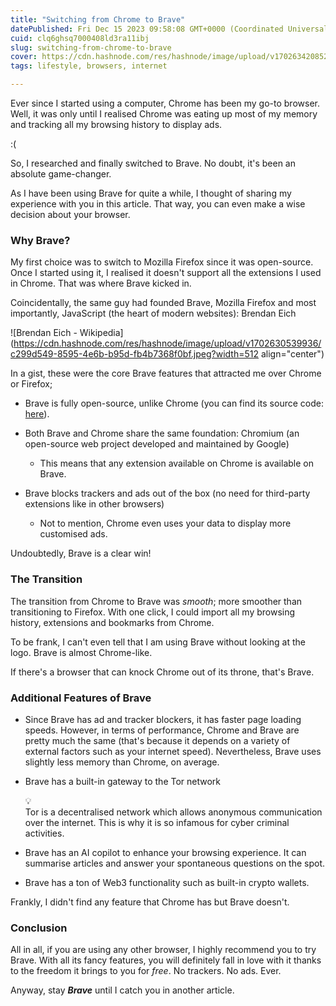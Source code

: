 ```yaml
---
title: "Switching from Chrome to Brave"
datePublished: Fri Dec 15 2023 09:58:08 GMT+0000 (Coordinated Universal Time)
cuid: clq6ghsq7000408ld3ra11ibj
slug: switching-from-chrome-to-brave
cover: https://cdn.hashnode.com/res/hashnode/image/upload/v1702634208529/86f55869-650d-4f51-b9d0-d90c28548001.png
tags: lifestyle, browsers, internet

---
```


Ever since I started using a computer, Chrome has been my go-to browser. Well, it was only until I realised Chrome was eating up most of my memory and tracking all my browsing history to display ads.

:(

So, I researched and finally switched to Brave. No doubt, it's been an absolute game-changer.

As I have been using Brave for quite a while, I thought of sharing my experience with you in this article. That way, you can even make a wise decision about your browser.

### Why Brave?

My first choice was to switch to Mozilla Firefox since it was open-source. Once I started using it, I realised it doesn't support all the extensions I used in Chrome. That was where Brave kicked in.

Coincidentally, the same guy had founded Brave, Mozilla Firefox and most importantly, JavaScript (the heart of modern websites): Brendan Eich

![Brendan Eich - Wikipedia](https://cdn.hashnode.com/res/hashnode/image/upload/v1702630539936/c299d549-8595-4e6b-b95d-fb4b7368f0bf.jpeg?width=512 align="center")

In a gist, these were the core Brave features that attracted me over Chrome or Firefox;

* Brave is fully open-source, unlike Chrome (you can find its source code: [here](https://github.com/brave)).
    
* Both Brave and Chrome share the same foundation: Chromium (an open-source web project developed and maintained by Google)
    
    * This means that any extension available on Chrome is available on Brave.
        
* Brave blocks trackers and ads out of the box (no need for third-party extensions like in other browsers)
    
    * Not to mention, Chrome even uses your data to display more customised ads.
        

Undoubtedly, Brave is a clear win!

### The Transition

The transition from Chrome to Brave was *smooth*; more smoother than transitioning to Firefox. With one click, I could import all my browsing history, extensions and bookmarks from Chrome.

To be frank, I can't even tell that I am using Brave without looking at the logo. Brave is almost Chrome-like.

If there's a browser that can knock Chrome out of its throne, that's Brave.

### Additional Features of Brave

* Since Brave has ad and tracker blockers, it has faster page loading speeds. However, in terms of performance, Chrome and Brave are pretty much the same (that's because it depends on a variety of external factors such as your internet speed). Nevertheless, Brave uses slightly less memory than Chrome, on average.
    
* Brave has a built-in gateway to the Tor network
    
    <div data-node-type="callout">
    <div data-node-type="callout-emoji">💡</div>
    <div data-node-type="callout-text">Tor is a decentralised network which allows anonymous communication over the internet. This is why it is so infamous for cyber criminal activities.</div>
    </div>
    
* Brave has an AI copilot to enhance your browsing experience. It can summarise articles and answer your spontaneous questions on the spot.
    
* Brave has a ton of Web3 functionality such as built-in crypto wallets.
    

Frankly, I didn't find any feature that Chrome has but Brave doesn't.

### Conclusion

All in all, if you are using any other browser, I highly recommend you to try Brave. With all its fancy features, you will definitely fall in love with it thanks to the freedom it brings to you for *free*. No trackers. No ads. Ever.

Anyway, stay ***Brave*** until I catch you in another article.